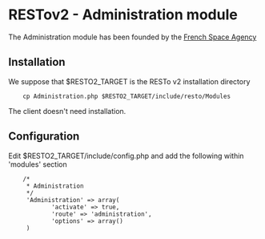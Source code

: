 RESTov2 - Administration module
===============================

The Administration module has been founded by the [French Space Agency](http://cnes.fr)

Installation
------------

We suppose that $RESTO2_TARGET is the RESTo v2 installation directory

        cp Administration.php $RESTO2_TARGET/include/resto/Modules

The client doesn't need installation.

Configuration
-------------

Edit $RESTO2_TARGET/include/config.php and add the following within 'modules' section

        /*
         * Administration
         */
         'Administration' => array(
                'activate' => true,
                'route' => 'administration',
                'options' => array()
         )


